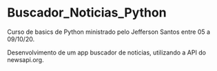 # Buscador_Noticias_Python
Curso de basics de Python ministrado pelo Jefferson Santos entre 05 a 09/10/20.

Desenvolvimento de um app buscador de noticias, utilizando a API do newsapi.org.

